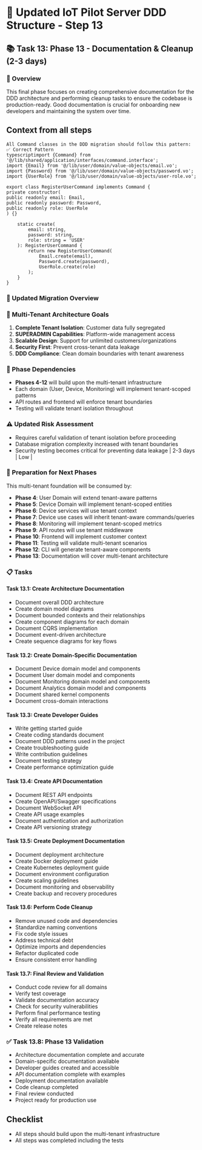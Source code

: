 # 🚀 Updated IoT Pilot Server DDD Structure - Step 13

## 📚 Task 13: Phase 13 - Documentation & Cleanup (2-3 days)

### 🎯 Overview
This final phase focuses on creating comprehensive documentation for the DDD architecture and performing cleanup tasks to ensure the codebase is production-ready. Good documentation is crucial for onboarding new developers and maintaining the system over time.

## Context from all steps

```
All Command classes in the DDD migration should follow this pattern:
✅ Correct Pattern
typescriptimport {Command} from '@/lib/shared/application/interfaces/command.interface';
import {Email} from '@/lib/user/domain/value-objects/email.vo';
import {Password} from '@/lib/user/domain/value-objects/password.vo';
import {UserRole} from '@/lib/user/domain/value-objects/user-role.vo';

export class RegisterUserCommand implements Command {
private constructor(
public readonly email: Email,
public readonly password: Password,
public readonly role: UserRole
) {}

    static create(
        email: string,
        password: string,
        role: string = 'USER'
    ): RegisterUserCommand {
        return new RegisterUserCommand(
            Email.create(email),
            Password.create(password),
            UserRole.create(role)
        );
    }
}
```

### 🎯 Updated Migration Overview

### 🏢 Multi-Tenant Architecture Goals

1. **Complete Tenant Isolation**: Customer data fully segregated
2. **SUPERADMIN Capabilities**: Platform-wide management access
3. **Scalable Design**: Support for unlimited customers/organizations
4. **Security First**: Prevent cross-tenant data leakage
5. **DDD Compliance**: Clean domain boundaries with tenant awareness

### 🔄 Phase Dependencies

- **Phases 4-12** will build upon the multi-tenant infrastructure
- Each domain (User, Device, Monitoring) will implement tenant-scoped patterns
- API routes and frontend will enforce tenant boundaries
- Testing will validate tenant isolation throughout

### ⚠️ Updated Risk Assessment

- Requires careful validation of tenant isolation before proceeding
- Database migration complexity increased with tenant boundaries
- Security testing becomes critical for preventing data leakage               | 2-3 days | Low        |

### 🔄 Preparation for Next Phases

This multi-tenant foundation will be consumed by:
- **Phase 4**: User Domain will extend tenant-aware patterns
- **Phase 5**: Device Domain will implement tenant-scoped entities
- **Phase 6**: Device services will use tenant context
- **Phase 7**: Device use cases will inherit tenant-aware commands/queries
- **Phase 8**: Monitoring will implement tenant-scoped metrics
- **Phase 9**: API routes will use tenant middleware
- **Phase 10**: Frontend will implement customer context
- **Phase 11**: Testing will validate multi-tenant scenarios
- **Phase 12**: CLI will generate tenant-aware components
- **Phase 13**: Documentation will cover multi-tenant architecture

### 📋 Tasks

#### Task 13.1: Create Architecture Documentation
- Document overall DDD architecture
- Create domain model diagrams
- Document bounded contexts and their relationships
- Create component diagrams for each domain
- Document CQRS implementation
- Document event-driven architecture
- Create sequence diagrams for key flows

#### Task 13.2: Create Domain-Specific Documentation
- Document Device domain model and components
- Document User domain model and components
- Document Monitoring domain model and components
- Document Analytics domain model and components
- Document shared kernel components
- Document cross-domain interactions

#### Task 13.3: Create Developer Guides
- Write getting started guide
- Create coding standards document
- Document DDD patterns used in the project
- Create troubleshooting guide
- Write contribution guidelines
- Document testing strategy
- Create performance optimization guide

#### Task 13.4: Create API Documentation
- Document REST API endpoints
- Create OpenAPI/Swagger specifications
- Document WebSocket API
- Create API usage examples
- Document authentication and authorization
- Create API versioning strategy

#### Task 13.5: Create Deployment Documentation
- Document deployment architecture
- Create Docker deployment guide
- Create Kubernetes deployment guide
- Document environment configuration
- Create scaling guidelines
- Document monitoring and observability
- Create backup and recovery procedures

#### Task 13.6: Perform Code Cleanup
- Remove unused code and dependencies
- Standardize naming conventions
- Fix code style issues
- Address technical debt
- Optimize imports and dependencies
- Refactor duplicated code
- Ensure consistent error handling

#### Task 13.7: Final Review and Validation
- Conduct code review for all domains
- Verify test coverage
- Validate documentation accuracy
- Check for security vulnerabilities
- Perform final performance testing
- Verify all requirements are met
- Create release notes

### ✅ Task 13.8: Phase 13 Validation
- Architecture documentation complete and accurate
- Domain-specific documentation available
- Developer guides created and accessible
- API documentation complete with examples
- Deployment documentation available
- Code cleanup completed
- Final review conducted
- Project ready for production use

## Checklist
-  All steps should build upon the multi-tenant infrastructure
-  All steps was completed including the tests